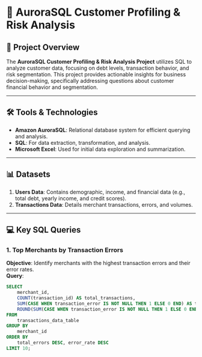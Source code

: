 # 🚀 **AuroraSQL Customer Profiling & Risk Analysis**

## 📜 **Project Overview**

The **AuroraSQL Customer Profiling & Risk Analysis Project** utilizes SQL to analyze customer data, focusing on debt levels, transaction behavior, and risk segmentation. This project provides actionable insights for business decision-making, specifically addressing questions about customer financial behavior and segmentation.

---

## 🛠️ **Tools & Technologies**

- **Amazon AuroraSQL**: Relational database system for efficient querying and analysis.  
- **SQL**: For data extraction, transformation, and analysis.  
- **Microsoft Excel**: Used for initial data exploration and summarization.

---

## 📊 **Datasets**

1. **Users Data**: Contains demographic, income, and financial data (e.g., total debt, yearly income, and credit scores).  
2. **Transactions Data**: Details merchant transactions, errors, and volumes.

---

## 💻 **Key SQL Queries**

### **1. Top Merchants by Transaction Errors**

**Objective**: Identify merchants with the highest transaction errors and their error rates.  
**Query**:  
```sql
SELECT
    merchant_id,
    COUNT(transaction_id) AS total_transactions,
    SUM(CASE WHEN transaction_error IS NOT NULL THEN 1 ELSE 0 END) AS total_errors,
    ROUND(SUM(CASE WHEN transaction_error IS NOT NULL THEN 1 ELSE 0 END) * 100.0 / COUNT(transaction_id), 2) AS error_rate
FROM
    transactions_data_table
GROUP BY
    merchant_id
ORDER BY
    total_errors DESC, error_rate DESC
LIMIT 10;
